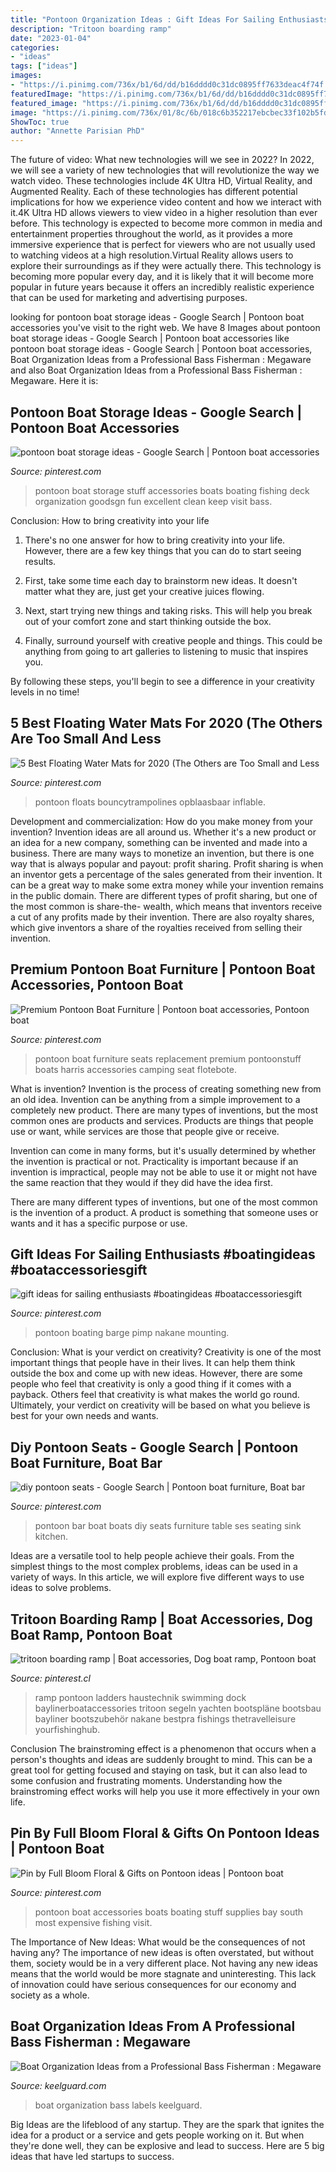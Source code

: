 ```yaml
---
title: "Pontoon Organization Ideas : Gift Ideas For Sailing Enthusiasts #boatingideas #boataccessoriesgift"
description: "Tritoon boarding ramp"
date: "2023-01-04"
categories:
- "ideas"
tags: ["ideas"]
images:
- "https://i.pinimg.com/736x/b1/6d/dd/b16dddd0c31dc0895ff7633deac4f74f.jpg"
featuredImage: "https://i.pinimg.com/736x/b1/6d/dd/b16dddd0c31dc0895ff7633deac4f74f.jpg"
featured_image: "https://i.pinimg.com/736x/b1/6d/dd/b16dddd0c31dc0895ff7633deac4f74f.jpg"
image: "https://i.pinimg.com/736x/01/8c/6b/018c6b352217ebcbec33f102b5fd915c.jpg"
ShowToc: true
author: "Annette Parisian PhD"
---
```



The future of video: What new technologies will we see in 2022?
In 2022, we will see a variety of new technologies that will revolutionize the way we watch video. These technologies include 4K Ultra HD, Virtual Reality, and Augmented Reality. Each of these technologies has different potential implications for how we experience video content and how we interact with it.4K Ultra HD allows viewers to view video in a higher resolution than ever before. This technology is expected to become more common in media and entertainment properties throughout the world, as it provides a more immersive experience that is perfect for viewers who are not usually used to watching videos at a high resolution.Virtual Reality allows users to explore their surroundings as if they were actually there. This technology is becoming more popular every day, and it is likely that it will become more popular in future years because it offers an incredibly realistic experience that can be used for marketing and advertising purposes.

	

		
looking for pontoon boat storage ideas - Google Search | Pontoon boat accessories you've visit to the right web. We have 8 Images about pontoon boat storage ideas - Google Search | Pontoon boat accessories like pontoon boat storage ideas - Google Search | Pontoon boat accessories, Boat Organization Ideas from a Professional Bass Fisherman : Megaware and also Boat Organization Ideas from a Professional Bass Fisherman : Megaware. Here it is:
		
    
## Pontoon Boat Storage Ideas - Google Search | Pontoon Boat Accessories

<img loading=lazy src="https://i.pinimg.com/originals/4b/12/06/4b12066966020e231a403e410adfda76.jpg" onerror="this.onerror=null;this.src='https://tse1.mm.bing.net/th?id=OIP.M1ozaKOq7wNGvvwTvgxspwHaE8&amp;pid=15.1';" alt="pontoon boat storage ideas - Google Search | Pontoon boat accessories">

_Source: pinterest.com_

>pontoon boat storage stuff accessories boats boating fishing deck organization goodsgn fun excellent clean keep visit bass. 

	

Conclusion: How to bring creativity into your life
1. There's no one answer for how to bring creativity into your life. However, there are a few key things that you can do to start seeing results.
2. First, take some time each day to brainstorm new ideas. It doesn't matter what they are, just get your creative juices flowing.

3. Next, start trying new things and taking risks. This will help you break out of your comfort zone and start thinking outside the box.

4. Finally, surround yourself with creative people and things. This could be anything from going to art galleries to listening to music that inspires you.

By following these steps, you'll begin to see a difference in your creativity levels in no time!

    
## 5 Best Floating Water Mats For 2020 (The Others Are Too Small And Less

<img loading=lazy src="https://i.pinimg.com/originals/7c/da/d6/7cdad600c7040499d49a46ac7c0c765e.jpg" onerror="this.onerror=null;this.src='https://tse3.mm.bing.net/th?id=OIP.-CfiRjwzDtBVf-d_R12zjAHaE7&amp;pid=15.1';" alt="5 Best Floating Water Mats for 2020 (The Others are Too Small and Less">

_Source: pinterest.com_

>pontoon floats bouncytrampolines opblaasbaar inflable. 

	

Development and commercialization: How do you make money from your invention?
Invention ideas are all around us. Whether it's a new product or an idea for a new company, something can be invented and made into a business. There are many ways to monetize an invention, but there is one way that is always popular and payout: profit sharing. Profit sharing is when an inventor gets a percentage of the sales generated from their invention. It can be a great way to make some extra money while your invention remains in the public domain. There are different types of profit sharing, but one of the most common is share-the- wealth, which means that inventors receive a cut of any profits made by their invention. There are also royalty shares, which give inventors a share of the royalties received from selling their invention.

    
## Premium Pontoon Boat Furniture | Pontoon Boat Accessories, Pontoon Boat

<img loading=lazy src="https://i.pinimg.com/736x/01/8c/6b/018c6b352217ebcbec33f102b5fd915c.jpg" onerror="this.onerror=null;this.src='https://tse4.mm.bing.net/th?id=OIP.O2OL6pnjYivUpQqyDW2gAwHaFj&amp;pid=15.1';" alt="Premium Pontoon Boat Furniture | Pontoon boat accessories, Pontoon boat">

_Source: pinterest.com_

>pontoon boat furniture seats replacement premium pontoonstuff boats harris accessories camping seat flotebote. 

	

What is invention?
Invention is the process of creating something new from an old idea. Invention can be anything from a simple improvement to a completely new product. 
There are many types of inventions, but the most common ones are products and services. Products are things that people use or want, while services are those that people give or receive. 

Invention can come in many forms, but it's usually determined by whether the invention is practical or not. Practicality is important because if an invention is impractical, people may not be able to use it or might not have the same reaction that they would if they did have the idea first. 

There are many different types of inventions, but one of the most common is the invention of a product. A product is something that someone uses or wants and it has a specific purpose or use.

    
## Gift Ideas For Sailing Enthusiasts #boatingideas #boataccessoriesgift

<img loading=lazy src="https://i.pinimg.com/736x/b1/6d/dd/b16dddd0c31dc0895ff7633deac4f74f.jpg" onerror="this.onerror=null;this.src='https://tse4.mm.bing.net/th?id=OIP.x_X8PyrEMX6vHwC7eu6OoQHaE6&amp;pid=15.1';" alt="gift ideas for sailing enthusiasts #boatingideas #boataccessoriesgift">

_Source: pinterest.com_

>pontoon boating barge pimp nakane mounting. 

	

Conclusion: What is your verdict on creativity?
Creativity is one of the most important things that people have in their lives. It can help them think outside the box and come up with new ideas. However, there are some people who feel that creativity is only a good thing if it comes with a payback. Others feel that creativity is what makes the world go round. Ultimately, your verdict on creativity will be based on what you believe is best for your own needs and wants.

    
## Diy Pontoon Seats - Google Search | Pontoon Boat Furniture, Boat Bar

<img loading=lazy src="https://i.pinimg.com/736x/fd/55/10/fd551018761210ac848ebcdde26ed501.jpg" onerror="this.onerror=null;this.src='https://tse1.mm.bing.net/th?id=OIP.221wmjW2seT6ekpQGFAXVwHaE1&amp;pid=15.1';" alt="diy pontoon seats - Google Search | Pontoon boat furniture, Boat bar">

_Source: pinterest.com_

>pontoon bar boat boats diy seats furniture table ses seating sink kitchen. 

	

Ideas are a versatile tool to help people achieve their goals. From the simplest things to the most complex problems, ideas can be used in a variety of ways. In this article, we will explore five different ways to use ideas to solve problems.

    
## Tritoon Boarding Ramp | Boat Accessories, Dog Boat Ramp, Pontoon Boat

<img loading=lazy src="https://i.pinimg.com/736x/24/6b/db/246bdbe2fcca9701cb71598d8795e241.jpg" onerror="this.onerror=null;this.src='https://tse2.mm.bing.net/th?id=OIP.OYVtBegXLtvX-aaTZCW30QHaFj&amp;pid=15.1';" alt="tritoon boarding ramp | Boat accessories, Dog boat ramp, Pontoon boat">

_Source: pinterest.cl_

>ramp pontoon ladders haustechnik swimming dock baylinerboataccessories tritoon segeln yachten bootspläne bootsbau bayliner bootszubehör nakane bestpra fishings thetravelleisure yourfishinghub. 

	

Conclusion
The brainstroming effect is a phenomenon that occurs when a person's thoughts and ideas are suddenly brought to mind. This can be a great tool for getting focused and staying on task, but it can also lead to some confusion and frustrating moments. Understanding how the brainstroming effect works will help you use it more effectively in your own life.

    
## Pin By Full Bloom Floral &amp; Gifts On Pontoon Ideas | Pontoon Boat

<img loading=lazy src="https://i.pinimg.com/originals/c8/8c/96/c88c96e74ce9e20f552461bce7b2901f.jpg" onerror="this.onerror=null;this.src='https://tse4.mm.bing.net/th?id=OIP.Z93KXi2o-l0tBbL5INGR5QHaE8&amp;pid=15.1';" alt="Pin by Full Bloom Floral &amp; Gifts on Pontoon ideas | Pontoon boat">

_Source: pinterest.com_

>pontoon boat accessories boats boating stuff supplies bay south most expensive fishing visit. 

	

The Importance of New Ideas: What would be the consequences of not having any?
The importance of new ideas is often overstated, but without them, society would be in a very different place. Not having any new ideas means that the world would be more stagnate and uninteresting. This lack of innovation could have serious consequences for our economy and society as a whole.

    
## Boat Organization Ideas From A Professional Bass Fisherman : Megaware

<img loading=lazy src="https://2jd4zy4e6w6yjtneb45f4s6j-wpengine.netdna-ssl.com/wp-content/uploads/2018/05/Boat-organization-ideas-boxes.jpg" onerror="this.onerror=null;this.src='https://tse2.mm.bing.net/th?id=OIP.2G5dKCkb-71bTFWguUpPpwHaGH&amp;pid=15.1';" alt="Boat Organization Ideas from a Professional Bass Fisherman : Megaware">

_Source: keelguard.com_

>boat organization bass labels keelguard. 

	

Big Ideas are the lifeblood of any startup. They are the spark that ignites the idea for a product or a service and gets people working on it. But when they're done well, they can be explosive and lead to success. Here are 5 big ideas that have led startups to success.

